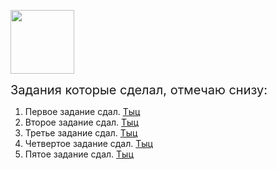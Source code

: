 <p><span style="font-size: 15pt;"><img src="https://hh.ru/employer-logo/2875361.png" alt="" width="102" height="102" /></span></p>
<p><span style="font-size: 15pt;">Задания которые сделал, отмечаю снизу:&nbsp;</span></p>
<ol>
<li>Первое задание сдал. <a href="https://github.com/helldone1/work/blob/master/hw01_easy.py">Тыц</a></li>
<li>Второе задание сдал. <a href="https://github.com/helldone1/work/blob/master/hw02_easy.py">Тыц</a></li>
<li>Третье задание сдал. <a href="https://github.com/helldone1/work/blob/master/hw03_easy.py">Тыц</a></li>
<li>Четвертое задание сдал. <a href="https://github.com/helldone1/work/blob/master/hw04_easy.py">Тыц</a></li>
<li>Пятое задание сдал. <a href="https://github.com/helldone1/work/blob/master/hw05_easy.py">Тыц</a></li>
  
  
</ol>
